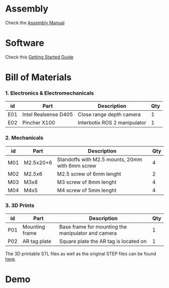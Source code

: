 
# Assembly
Check the [Assembly Manual](/docs/px100/px100_assembly.md)
# Software
Check this [Getting Started Guide]()
# Bill of Materials

### 1. Electronics & Electromechanicals

| id  | Part                       | Description                                  | Qty |
| --- | -------------------------- | -------------------------------------------- | --- |
| E01 | Intel Realsense D405      | Close range depth camera                        | 1   |
| E02 | Pincher X100      | Interbotix ROS 2 manipulator                         | 1   |

### 2. Mechanicals

| id  | Part              | Description                                                              | Qty |
| --- | ----------------- | ------------------------------------------------------------------------ | --- |
| M01 | M2.5x20+6         | Standoffs with M2.5 mounts, 20mm with 6mm screw                          | 4   |
| M02 | M2.5x6            | M2.5 screw of 6mm lenght                                                 | 2  |
| M03 | M3x8           | M3 screw of 8mm lenght                                                | 4   |
| M04 | M4x5              | M4 screw of 5mm lenght                                                   | 4  |
                        

### 3. 3D Prints

| id  | Part                     | Description                                                    | Qty |
| --- | ------------------------ | -------------------------------------------------------------- | --- |
| P01 | Mounting frame             | Base frame for mounting the manipulator and camera                                       | 1   |
| P02 | AR tag plate                | Square plate the AR tag is located on                                         | 1   |

The 3D printable STL files as well as the original STEP files can be found [here]().


# Demo
